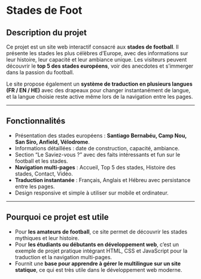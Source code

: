 # Stades de Foot

## Description du projet
Ce projet est un site web interactif consacré aux **stades de football**. Il présente les stades les plus célèbres d’Europe, avec des informations sur leur histoire, leur capacité et leur ambiance unique. Les visiteurs peuvent découvrir le **top 5 des stades européens**, voir des anecdotes et s’immerger dans la passion du football.

Le site propose également un **système de traduction en plusieurs langues (FR / EN / HE)** avec des drapeaux pour changer instantanément de langue, et la langue choisie reste active même lors de la navigation entre les pages.

---

## Fonctionnalités
- Présentation des stades européens : **Santiago Bernabéu, Camp Nou, San Siro, Anfield, Vélodrome**.  
- Informations détaillées : date de construction, capacité, ambiance.  
- Section “Le Saviez-vous ?” avec des faits intéressants et fun sur le football et les stades.  
- **Navigation multi-pages** : Accueil, Top 5 des stades, Histoire des stades, Contact, Vidéo.  
- **Traduction instantanée** : Français, Anglais et Hébreu avec persistance entre les pages.  
- Design responsive et simple à utiliser sur mobile et ordinateur.

---

## Pourquoi ce projet est utile
- Pour **les amateurs de football**, ce site permet de découvrir les stades mythiques et leur histoire.  
- Pour **les étudiants ou débutants en développement web**, c’est un exemple de projet pratique intégrant HTML, CSS et JavaScript pour la traduction et la navigation multi-pages.  
- Fournit une **base pour apprendre à gérer le multilingue sur un site statique**, ce qui est très utile dans le développement web moderne.
